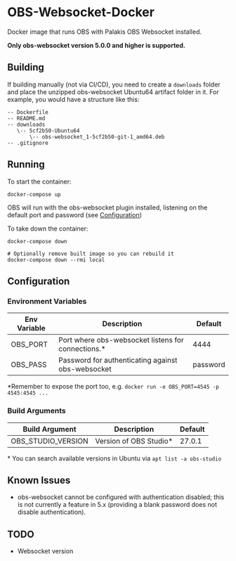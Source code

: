# OBS-Websocket-Docker
Docker image that runs OBS with Palakis OBS Websocket installed.

**Only obs-websocket version 5.0.0 and higher is supported.**

## Building
If building manually (not via CI/CD), you need to create a `downloads` folder and place the unzipped
obs-websocket Ubuntu64 artifact folder in it. For example, you would have a structure like this:
```
-- Dockerfile
-- README.md
-- downloads
   \-- 5cf2b50-Ubuntu64
       \-- obs-websocket_1-5cf2b50-git-1_amd64.deb
-- .gitignore
```

## Running

To start the container:
```
docker-compose up
```
OBS will run with the obs-websocket plugin installed, listening on the default port and password (see [Configuration](#Configuration))

To take down the container:
```
docker-compose down

# Optionally remove built image so you can rebuild it
docker-compose down --rmi local
```

## Configuration

### Environment Variables

| Env Variable | Description                                        | Default  |
|--------------|----------------------------------------------------|----------|
| OBS_PORT     | Port where obs-websocket listens for connections.* | 4444     |
| OBS_PASS     | Password for authenticating against obs-websocket  | password |

\*Remember to expose the port too, e.g. `docker run -e OBS_PORT=4545 -p 4545:4545 ...`

### Build Arguments

| Build Argument     | Description                                  | Default  |
|--------------------|----------------------------------------------|----------|
| OBS_STUDIO_VERSION | Version of OBS Studio*                       | 27.0.1   |

\* You can search available versions in Ubuntu via `apt list -a obs-studio`

## Known Issues
 - obs-websocket cannot be configured with authentication disabled; this is not currently a feature in 5.x (providing a blank password does not disable authentication).
 
## TODO
 - Websocket version
